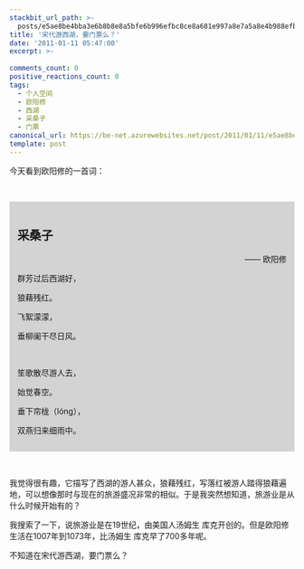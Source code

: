 ```yaml
---
stackbit_url_path: >-
  posts/e5ae8be4bba3e6b8b8e8a5bfe6b996efbc8ce8a681e997a8e7a5a8e4b988efbc9f
title: '宋代游西湖，要门票么？'
date: '2011-01-11 05:47:00'
excerpt: >-
  
comments_count: 0
positive_reactions_count: 0
tags: 
  - 个人空间
  - 欧阳修
  - 西湖
  - 采桑子
  - 门票
canonical_url: https://be-net.azurewebsites.net/post/2011/01/11/e5ae8be4bba3e6b8b8e8a5bfe6b996efbc8ce8a681e997a8e7a5a8e4b988efbc9f
template: post
---
```

<p>今天看到欧阳修的一首词：</p>  <p>&#160;</p>  <div style="padding-bottom: 1em; background-color: lightgray; padding-left: 1em; padding-right: 1em; padding-top: 1em">   <h2>采桑子</h2>    <p align="right">—— 欧阳修</p>    <p>群芳过后西湖好，</p>    <p>狼藉残红。</p>    <p>飞絮濛濛，</p>    <p>垂柳阑干尽日风。</p>    <p>&#160;</p>    <p>笙歌散尽游人去，</p>    <p>始觉春空。</p>    <p>垂下帘栊（lóng），</p>    <p>双燕归来细雨中。</p> </div>  <p>&#160;</p>  <p>我觉得很有趣，它描写了西湖的游人甚众，狼藉残红，写落红被游人踏得狼藉遍地，可以想像那时与现在的旅游盛况非常的相似。于是我突然想知道，旅游业是从什么时候开始有的？</p>  <p>我搜索了一下，说旅游业是在19世纪，由美国人汤姆生 库克开创的。但是欧阳修生活在1007年到1073年，比汤姆生 库克早了700多年呢。</p>  <p>不知道在宋代游西湖，要门票么？</p>
